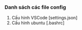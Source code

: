 ### Danh sách các file config
<ol>
   <li>Cấu hình VSCode [settings.json] </li>
  <li>Cấu hình ubuntu [.bashrc]</li>
</ol>
